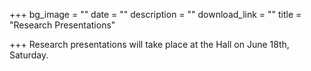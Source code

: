 +++
bg_image = ""
date = ""
description = ""
download_link = ""
title = "Research Presentations"

+++
Research presentations will take place at the Hall on June 18th, Saturday.